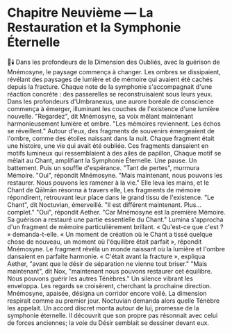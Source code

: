 # Chapitre Neuvième — La Restauration et la Symphonie Éternelle
🌠🕯️
Dans les profondeurs de la Dimension des Oubliés,
avec la guérison de Mnémosyne,
le paysage commença à changer.
Les ombres se dissipaient,
révélant des paysages de lumière et de mémoire
qui avaient été cachés depuis la fracture.
Chaque note de la symphonie s'accompagnait d'une réaction concrète : des passerelles se reconstruisaient sous leurs yeux.
Dans les profondeurs d'Umbranexus,
une aurore boréale de conscience
commença à émerger,
illuminant les couches de l'existence
d'une lumière nouvelle.
"Regardez",
dit Mnémosyne,
sa voix mêlant maintenant harmonieusement
lumière et ombre.
"Les mémoires reviennent.
Les échos se réveillent."
Autour d'eux, des fragments de souvenirs
émergeaient de l'ombre,
comme des étoiles naissant dans la nuit.
Chaque fragment était une histoire,
une vie qui avait été oubliée.
Ces fragments dansaient en motifs lumineux qui ressemblaient à des ailes de papillon,
Chaque motif se mêlait au Chant,
amplifiant la Symphonie Éternelle.
Une pause. Un battement. Puis un souffle d'espérance.
"Tant de pertes",
murmura Mémoire.
"Oui",
répondit Mnémosyne.
"Mais maintenant,
nous pouvons les restaurer.
Nous pouvons les ramener à la vie."
Elle leva les mains,
et le Chant de Qālmān résonna à travers elle,
Les fragments de mémoire répondirent,
retrouvant leur place
dans le grand tissu de l'existence.
"Le Chant",
dit Noctuvian,
émerveillé.
"Il est différent maintenant.
Plus... complet."
"Oui",
répondit Aether.
"Car Mnémosyne est la première Mémoire.
Sa guérison a restauré
une partie essentielle du Chant."
Lumina s'approcha d'un fragment de mémoire particulièrement brillant.
« Qu'est-ce que c'est ? » demanda-t-elle.
« Un moment de création où le Chant a tissé quelque chose de nouveau, un moment où l'équilibre était parfait », répondit Mnémosyne.
Le fragment révéla un monde naissant où la lumière et l'ombre dansaient en parfaite harmonie.
« C'était avant la fracture », expliqua Aether, "avant que le désir de séparation ne vienne tout briser."
"Mais maintenant",
dit Nox,
"maintenant nous pouvons
restaurer cet équilibre.
Nous pouvons guérir
les autres Ténèbres."
Un silence vibrant les enveloppa.
Les regards se croisèrent, cherchant la prochaine direction.
Mnémosyne, apaisée, désigna un corridor encore voilé.
La dimension respirait comme au premier jour.
Noctuvian demanda alors quelle Ténèbre les appelait.
Un accord discret monta autour de lui, promesse de la symphonie éternelle.
Il découvrit que son propre pas résonnait avec celui de forces anciennes;
la voie du Désir semblait se dessiner devant eux.

